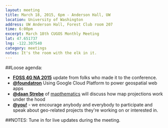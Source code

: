```yaml
---
layout: meeting
title: March 18, 2015, 6pm - Anderson Hall, UW
location: University of Washington
address: UW Anderson Hall, Forest Club room 207
time: 6:00pm
excerpt: March 18th CUGOS Monthly Meeting
lat: 47.651737
lng: -122.307540
category: meetings
notes: It's the room with the elk in it.
---
```


##Loose agenda:
- **[FOSS 4G NA 2015](https://2015.foss4g-na.org/)** update from folks who made it to the conference.
- **[@foundatron](https://github.com/foundatron)** Using Google Cloud Platform to power geospatial web apps
- **[@daan Strebe](http://www.mapthematics.com/Essentials.php)** of [mapthematics](http://www.mapthematics.com/Essentials.php) will discuss how map projections work under the hood
- **[@you!](http://github.com/cugos/cugos.github.com)** - we encourage anybody and everybody to participate and speak about geo-related projects they're working on or interested in.

##NOTES:
Tune in for live updates during the meeting.
